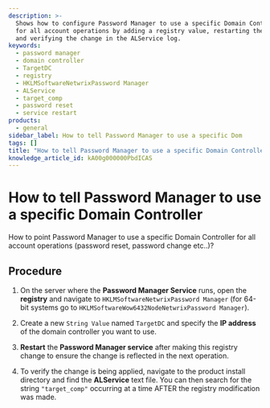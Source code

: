 ```yaml
---
description: >-
  Shows how to configure Password Manager to use a specific Domain Controller
  for all account operations by adding a registry value, restarting the service,
  and verifying the change in the ALService log.
keywords:
  - password manager
  - domain controller
  - TargetDC
  - registry
  - HKLMSoftwareNetwrixPassword Manager
  - ALService
  - target_comp
  - password reset
  - service restart
products:
  - general
sidebar_label: How to tell Password Manager to use a specific Dom
tags: []
title: "How to tell Password Manager to use a specific Domain Controller"
knowledge_article_id: kA00g000000PbdICAS
---
```


# How to tell Password Manager to use a specific Domain Controller

How to point Password Manager to use a specific Domain Controller for all account operations (password reset, password change etc..)?

## Procedure

1) On the server where the **Password Manager Service** runs, open the **registry** and navigate to `HKLMSoftwareNetwrixPassword Manager` (for 64-bit systems go to `HKLMSoftwareWow6432NodeNetwrixPassword Manager`).

2) Create a new `String Value` named `TargetDC` and specify the **IP address** of the domain controller you want to use.

3) **Restart** the **Password Manager service** after making this registry change to ensure the change is reflected in the next operation.

4) To verify the change is being applied, navigate to the product install directory and find the **ALService** text file. You can then search for the string ` "target_comp" ` occurring at a time AFTER the registry modification was made.

